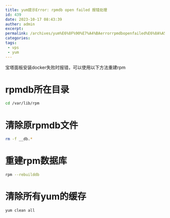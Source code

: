 ```yaml
---
title: yum提示Error: rpmdb open failed 报错处理
id: 439
date: 2023-10-17 08:43:39
auther: admin
excerpt: 
permalink: /archives/yum%E6%8F%90%E7%A4%BAerrorrpmdbopenfailed%E6%8A%A5%E9%94%99%E5%A4%84%E7%90%86
categories:
tags: 
 - vps
 - yum
---
```




宝塔面板安装docker失败时报错，可以使用以下方法重建rpm

# rpmdb所在目录

```bash
cd /var/lib/rpm
```

# 清除原rpmdb文件

```bash
rm -f __db.*
```

# 重建rpm数据库

```bash
rpm --rebuilddb
```

# 清除所有yum的缓存

```bash
yum clean all
```